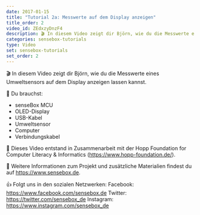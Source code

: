 ```yaml
---
date: 2017-01-15
title: "Tutorial 2a: Messwerte auf dem Display anzeigen"
title_order: 2
video_id: ZEdxzyDnzF4
description: 🎬 In diesem Video zeigt dir Björn, wie du die Messwerte eines Umweltsensors auf dem Display anzeigen lassen kannst.
categories: sensebox-tutorials
type: Video
set: sensebox-tutorials
set_order: 2
---
```

🎬 In diesem Video zeigt dir Björn, wie du die Messwerte eines Umweltsensors auf dem Display anzeigen lassen kannst.

🧰 Du brauchst:
- senseBox MCU
- OLED-Display
- USB-Kabel
- Umweltsensor
- Computer
- Verbindungskabel

🎥 Dieses Video entstand in Zusammenarbeit mit der Hopp Foundation for Computer Literacy & Informatics (https://www.hopp-foundation.de/).

 🔎 Weitere Informationen zum Projekt und zusätzliche Materialien findest du auf https://www.sensebox.de.

👍 Folgt uns in den sozialen Netzwerken:
Facebook: https://www.facebook.com/sensebox.de
Twitter: https://twitter.com/sensebox_de
Instagram: https://www.instagram.com/sensebox_de

